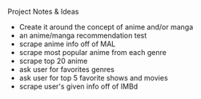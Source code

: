 Project Notes & Ideas

- Create it around the concept of anime and/or manga
- an anime/manga recommendation test
- scrape anime info off of MAL
- scrape most popular anime from each genre
- scrape top 20 anime 
- ask user for favorites genres
- ask user for top 5 favorite shows and movies
- scrape user's given info off of IMBd